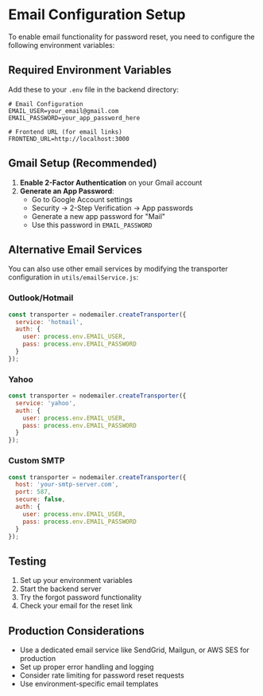 # Email Configuration Setup

To enable email functionality for password reset, you need to configure the following environment variables:

## Required Environment Variables

Add these to your `.env` file in the backend directory:

```env
# Email Configuration
EMAIL_USER=your_email@gmail.com
EMAIL_PASSWORD=your_app_password_here

# Frontend URL (for email links)
FRONTEND_URL=http://localhost:3000
```

## Gmail Setup (Recommended)

1. **Enable 2-Factor Authentication** on your Gmail account
2. **Generate an App Password**:
   - Go to Google Account settings
   - Security → 2-Step Verification → App passwords
   - Generate a new app password for "Mail"
   - Use this password in `EMAIL_PASSWORD`

## Alternative Email Services

You can also use other email services by modifying the transporter configuration in `utils/emailService.js`:

### Outlook/Hotmail
```javascript
const transporter = nodemailer.createTransporter({
  service: 'hotmail',
  auth: {
    user: process.env.EMAIL_USER,
    pass: process.env.EMAIL_PASSWORD
  }
});
```

### Yahoo
```javascript
const transporter = nodemailer.createTransporter({
  service: 'yahoo',
  auth: {
    user: process.env.EMAIL_USER,
    pass: process.env.EMAIL_PASSWORD
  }
});
```

### Custom SMTP
```javascript
const transporter = nodemailer.createTransporter({
  host: 'your-smtp-server.com',
  port: 587,
  secure: false,
  auth: {
    user: process.env.EMAIL_USER,
    pass: process.env.EMAIL_PASSWORD
  }
});
```

## Testing

1. Set up your environment variables
2. Start the backend server
3. Try the forgot password functionality
4. Check your email for the reset link

## Production Considerations

- Use a dedicated email service like SendGrid, Mailgun, or AWS SES for production
- Set up proper error handling and logging
- Consider rate limiting for password reset requests
- Use environment-specific email templates
